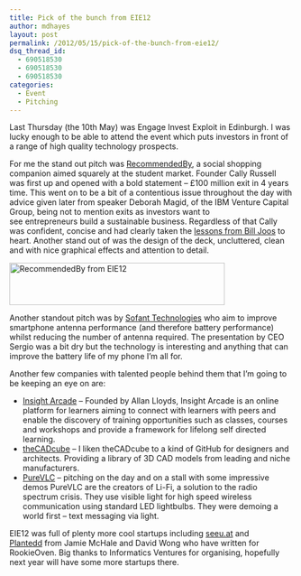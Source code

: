 ```yaml
---
title: Pick of the bunch from EIE12
author: mdhayes
layout: post
permalink: /2012/05/15/pick-of-the-bunch-from-eie12/
dsq_thread_id:
  - 690518530
  - 690518530
  - 690518530
categories:
  - Event
  - Pitching
---
```

Last Thursday (the 10th May) was Engage Invest Exploit in Edinburgh. I was lucky enough to be able to attend the event which puts investors in front of a range of high quality technology prospects.

For me the stand out pitch was [RecommendedBy][1], a social shopping companion aimed squarely at the student market. Founder Cally Russell was first up and opened with a bold statement &#8211; £100 million exit in 4 years time. This went on to be a bit of a contentious issue throughout the day with advice given later from speaker Deborah Magid, of the IBM Venture Capital Group, being not to mention exits as investors want to see entrepreneurs build a sustainable business. Regardless of that Cally was confident, concise and had clearly taken the [lessons from Bill Joos][2] to heart. Another stand out of was the design of the deck, uncluttered, clean and with nice graphical effects and attention to detail.

[<img class="aligncenter size-full wp-image-711" title="recommendedby" src="http://www.rookieoven.com/wp-content/uploads/2012/05/recommendedby.png" alt="RecommendedBy from EIE12" width="382" height="75" />][3]

Another standout pitch was by [Sofant Technologies][4] who aim to improve smartphone antenna performance (and therefore battery performance) whilst reducing the number of antenna required. The presentation by CEO Sergio was a bit dry but the technology is interesting and anything that can improve the battery life of my phone I&#8217;m all for.

Another few companies with talented people behind them that I&#8217;m going to be keeping an eye on are:

  * [Insight Arcade][5] &#8211; Founded by Allan Lloyds, Insight Arcade is an online platform for learners aiming to connect with learners with peers and enable the discovery of training opportunities such as classes, courses and workshops and provide a framework for lifelong self directed learning.
  * [theCADcube][6] &#8211; I liken theCADcube to a kind of GitHub for designers and architects. Providing a library of 3D CAD models from leading and niche manufacturers.
  * [PureVLC][7] &#8211; pitching on the day and on a stall with some impressive demos PureVLC are the creators of Li-Fi, a solution to the radio spectrum crisis. They use visible light for high speed wireless communication using standard LED lightbulbs. They were demoing a world first &#8211; text messaging via light.

EIE12 was full of plenty more cool startups including [seeu.at][8] and [Plantedd][9] from Jamie McHale and David Wong who have written for RookieOven. Big thanks to Informatics Ventures for organising, hopefully next year will have some more startups there.

&nbsp;

 [1]: http://www.recommendedby.co.uk "RecommendedBy Homepage"
 [2]: http://rookieoven.com/2012/02/09/long-is-easy-short-is-hard/ "Long is Easy, Short is Hard"
 [3]: http://www.rookieoven.com/wp-content/uploads/2012/05/recommendedby.png
 [4]: http://www.sofant.com/ "Sofant Technologies"
 [5]: http://base.insightarcade.com/ "Insight Arcade Eduction"
 [6]: http://www.thecadcube.co.uk/ "The CAD cube"
 [7]: http://purevlc.com/ "PureVLC"
 [8]: http://seeu.at "See You At"
 [9]: http://plantedd.com "Plantedd"